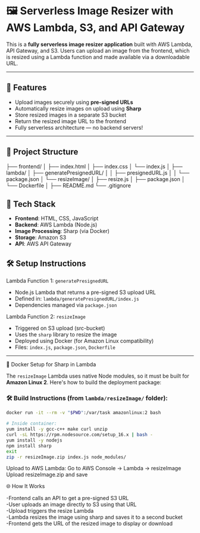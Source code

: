 # 🖼️ Serverless Image Resizer with AWS Lambda, S3, and API Gateway

This is a **fully serverless image resizer application** built with AWS Lambda, API Gateway, and S3. Users can upload an image from the frontend, which is resized using a Lambda function and made available via a downloadable URL.

---

## 🚀 Features

- Upload images securely using **pre-signed URLs**
- Automatically resize images on upload using **Sharp**
- Store resized images in a separate S3 bucket
- Return the resized image URL to the frontend
- Fully serverless architecture — no backend servers!

---

## 🧾 Project Structure
├── frontend/
│ ├── index.html
│ ├── index.css
│ └── index.js
│
├── lambda/
│ ├── generatePresignedURL/
│ │ ├── presignedURL.js
│ │ └── package.json
│ └── resizeImage/
│ ├── resize.js
│ ├── package.json
│ └── Dockerfile
│
├── README.md
└── .gitignore


## 🧰 Tech Stack

- **Frontend**: HTML, CSS, JavaScript
- **Backend**: AWS Lambda (Node.js)
- **Image Processing**: Sharp (via Docker)
- **Storage**: Amazon S3
- **API**: AWS API Gateway

## 🛠️ Setup Instructions

Lambda Function 1: `generatePresignedURL`

- Node.js Lambda that returns a pre-signed S3 upload URL
- Defined in: `lambda/generatePresignedURL/index.js`
- Dependencies managed via `package.json`

Lambda Function 2: `resizeImage`

- Triggered on S3 upload (src-bucket)
- Uses the `sharp` library to resize the image
- Deployed using Docker (for Amazon Linux compatibility)
- Files: `index.js`, `package.json`, `Dockerfile`

---

🐳 Docker Setup for Sharp in Lambda

The `resizeImage` Lambda uses native Node modules, so it must be built for **Amazon Linux 2**. Here's how to build the deployment package:

### 🛠️ Build Instructions (from `lambda/resizeImage/` folder):

```bash
docker run -it --rm -v "$PWD":/var/task amazonlinux:2 bash

# Inside container:
yum install -y gcc-c++ make curl unzip
curl -sL https://rpm.nodesource.com/setup_16.x | bash -
yum install -y nodejs
npm install sharp
exit
zip -r resizeImage.zip index.js node_modules/
```

Upload to AWS Lambda:
Go to AWS Console → Lambda → resizeImage
Upload resizeImage.zip and save


🌐 How It Works

-Frontend calls an API to get a pre-signed S3 URL  
-User uploads an image directly to S3 using that URL  
-Upload triggers the resize Lambda  
-Lambda resizes the image using sharp and saves it to a second bucket  
-Frontend gets the URL of the resized image to display or download  





